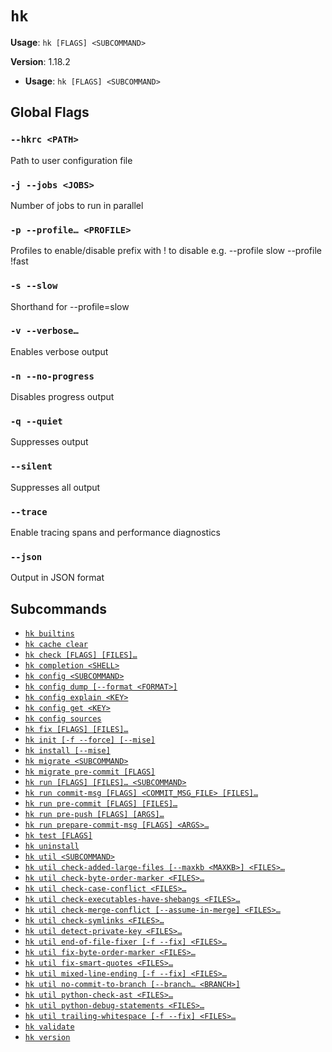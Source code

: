 # `hk`

**Usage**: `hk [FLAGS] <SUBCOMMAND>`

**Version**: 1.18.2

- **Usage**: `hk [FLAGS] <SUBCOMMAND>`

## Global Flags

### `--hkrc <PATH>`

Path to user configuration file

### `-j --jobs <JOBS>`

Number of jobs to run in parallel

### `-p --profile… <PROFILE>`

Profiles to enable/disable prefix with ! to disable e.g. --profile slow --profile !fast

### `-s --slow`

Shorthand for --profile=slow

### `-v --verbose…`

Enables verbose output

### `-n --no-progress`

Disables progress output

### `-q --quiet`

Suppresses output

### `--silent`

Suppresses all output

### `--trace`

Enable tracing spans and performance diagnostics

### `--json`

Output in JSON format

## Subcommands

- [`hk builtins`](/cli/builtins.md)
- [`hk cache clear`](/cli/cache/clear.md)
- [`hk check [FLAGS] [FILES]…`](/cli/check.md)
- [`hk completion <SHELL>`](/cli/completion.md)
- [`hk config <SUBCOMMAND>`](/cli/config.md)
- [`hk config dump [--format <FORMAT>]`](/cli/config/dump.md)
- [`hk config explain <KEY>`](/cli/config/explain.md)
- [`hk config get <KEY>`](/cli/config/get.md)
- [`hk config sources`](/cli/config/sources.md)
- [`hk fix [FLAGS] [FILES]…`](/cli/fix.md)
- [`hk init [-f --force] [--mise]`](/cli/init.md)
- [`hk install [--mise]`](/cli/install.md)
- [`hk migrate <SUBCOMMAND>`](/cli/migrate.md)
- [`hk migrate pre-commit [FLAGS]`](/cli/migrate/pre-commit.md)
- [`hk run [FLAGS] [FILES]… <SUBCOMMAND>`](/cli/run.md)
- [`hk run commit-msg [FLAGS] <COMMIT_MSG_FILE> [FILES]…`](/cli/run/commit-msg.md)
- [`hk run pre-commit [FLAGS] [FILES]…`](/cli/run/pre-commit.md)
- [`hk run pre-push [FLAGS] [ARGS]…`](/cli/run/pre-push.md)
- [`hk run prepare-commit-msg [FLAGS] <ARGS>…`](/cli/run/prepare-commit-msg.md)
- [`hk test [FLAGS]`](/cli/test.md)
- [`hk uninstall`](/cli/uninstall.md)
- [`hk util <SUBCOMMAND>`](/cli/util.md)
- [`hk util check-added-large-files [--maxkb <MAXKB>] <FILES>…`](/cli/util/check-added-large-files.md)
- [`hk util check-byte-order-marker <FILES>…`](/cli/util/check-byte-order-marker.md)
- [`hk util check-case-conflict <FILES>…`](/cli/util/check-case-conflict.md)
- [`hk util check-executables-have-shebangs <FILES>…`](/cli/util/check-executables-have-shebangs.md)
- [`hk util check-merge-conflict [--assume-in-merge] <FILES>…`](/cli/util/check-merge-conflict.md)
- [`hk util check-symlinks <FILES>…`](/cli/util/check-symlinks.md)
- [`hk util detect-private-key <FILES>…`](/cli/util/detect-private-key.md)
- [`hk util end-of-file-fixer [-f --fix] <FILES>…`](/cli/util/end-of-file-fixer.md)
- [`hk util fix-byte-order-marker <FILES>…`](/cli/util/fix-byte-order-marker.md)
- [`hk util fix-smart-quotes <FILES>…`](/cli/util/fix-smart-quotes.md)
- [`hk util mixed-line-ending [-f --fix] <FILES>…`](/cli/util/mixed-line-ending.md)
- [`hk util no-commit-to-branch [--branch… <BRANCH>]`](/cli/util/no-commit-to-branch.md)
- [`hk util python-check-ast <FILES>…`](/cli/util/python-check-ast.md)
- [`hk util python-debug-statements <FILES>…`](/cli/util/python-debug-statements.md)
- [`hk util trailing-whitespace [-f --fix] <FILES>…`](/cli/util/trailing-whitespace.md)
- [`hk validate`](/cli/validate.md)
- [`hk version`](/cli/version.md)

